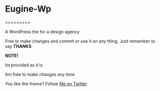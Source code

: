 <h1>Eugine-Wp</h1>
=========

<p>A WordPress the for a design agency</p>
<p>Free to make changes and commit or use it on any thing, Just remember to say <strong>THANKS</strong></p>

<p><strong>NOTE!</strong></p>
<p>Its provided as it is</p>
<p>Am free to make changes any time</p>

<p>You like the theme? Follow 
<a href="https://twitter.com/olaw2jr" >Me on Twitter</a></p>
